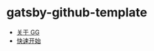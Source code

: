 # gatsby-github-template

- [关于 GG](https://github.com/lencx/gatsby-github-template/discussions/4)
- [快速开始](https://github.com/lencx/gatsby-github-template/discussions/5)
